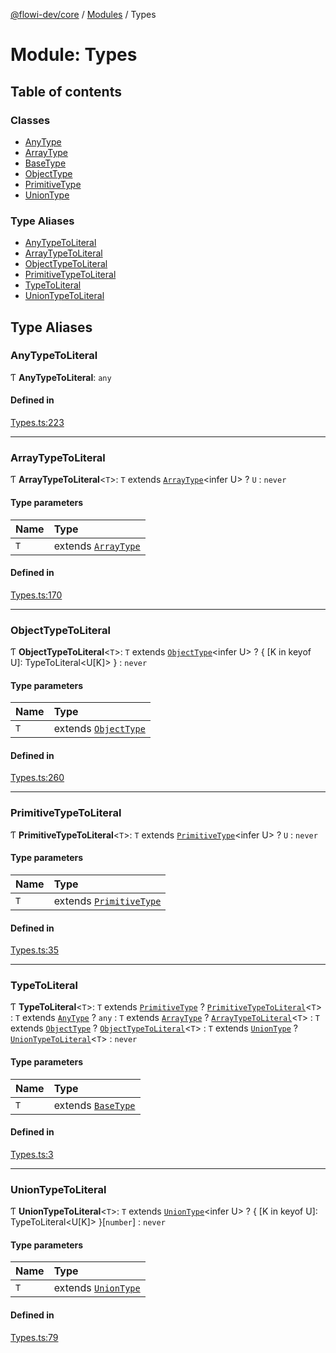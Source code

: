 [@flowi-dev/core](../README.md) / [Modules](../modules.md) / Types

# Module: Types

## Table of contents

### Classes

- [AnyType](../classes/Types.AnyType.md)
- [ArrayType](../classes/Types.ArrayType.md)
- [BaseType](../classes/Types.BaseType.md)
- [ObjectType](../classes/Types.ObjectType.md)
- [PrimitiveType](../classes/Types.PrimitiveType.md)
- [UnionType](../classes/Types.UnionType.md)

### Type Aliases

- [AnyTypeToLiteral](Types.md#anytypetoliteral)
- [ArrayTypeToLiteral](Types.md#arraytypetoliteral)
- [ObjectTypeToLiteral](Types.md#objecttypetoliteral)
- [PrimitiveTypeToLiteral](Types.md#primitivetypetoliteral)
- [TypeToLiteral](Types.md#typetoliteral)
- [UnionTypeToLiteral](Types.md#uniontypetoliteral)

## Type Aliases

### AnyTypeToLiteral

Ƭ **AnyTypeToLiteral**: `any`

#### Defined in

[Types.ts:223](https://github.com/flowi-dev/core/blob/2e969af/src/classes/Types.ts#L223)

___

### ArrayTypeToLiteral

Ƭ **ArrayTypeToLiteral**<`T`\>: `T` extends [`ArrayType`](../classes/Types.ArrayType.md)<infer U\> ? `U` : `never`

#### Type parameters

| Name | Type |
| :------ | :------ |
| `T` | extends [`ArrayType`](../classes/Types.ArrayType.md) |

#### Defined in

[Types.ts:170](https://github.com/flowi-dev/core/blob/2e969af/src/classes/Types.ts#L170)

___

### ObjectTypeToLiteral

Ƭ **ObjectTypeToLiteral**<`T`\>: `T` extends [`ObjectType`](../classes/Types.ObjectType.md)<infer U\> ? { [K in keyof U]: TypeToLiteral<U[K]\> } : `never`

#### Type parameters

| Name | Type |
| :------ | :------ |
| `T` | extends [`ObjectType`](../classes/Types.ObjectType.md) |

#### Defined in

[Types.ts:260](https://github.com/flowi-dev/core/blob/2e969af/src/classes/Types.ts#L260)

___

### PrimitiveTypeToLiteral

Ƭ **PrimitiveTypeToLiteral**<`T`\>: `T` extends [`PrimitiveType`](../classes/Types.PrimitiveType.md)<infer U\> ? `U` : `never`

#### Type parameters

| Name | Type |
| :------ | :------ |
| `T` | extends [`PrimitiveType`](../classes/Types.PrimitiveType.md) |

#### Defined in

[Types.ts:35](https://github.com/flowi-dev/core/blob/2e969af/src/classes/Types.ts#L35)

___

### TypeToLiteral

Ƭ **TypeToLiteral**<`T`\>: `T` extends [`PrimitiveType`](../classes/Types.PrimitiveType.md) ? [`PrimitiveTypeToLiteral`](Types.md#primitivetypetoliteral)<`T`\> : `T` extends [`AnyType`](../classes/Types.AnyType.md) ? `any` : `T` extends [`ArrayType`](../classes/Types.ArrayType.md) ? [`ArrayTypeToLiteral`](Types.md#arraytypetoliteral)<`T`\> : `T` extends [`ObjectType`](../classes/Types.ObjectType.md) ? [`ObjectTypeToLiteral`](Types.md#objecttypetoliteral)<`T`\> : `T` extends [`UnionType`](../classes/Types.UnionType.md) ? [`UnionTypeToLiteral`](Types.md#uniontypetoliteral)<`T`\> : `never`

#### Type parameters

| Name | Type |
| :------ | :------ |
| `T` | extends [`BaseType`](../classes/Types.BaseType.md) |

#### Defined in

[Types.ts:3](https://github.com/flowi-dev/core/blob/2e969af/src/classes/Types.ts#L3)

___

### UnionTypeToLiteral

Ƭ **UnionTypeToLiteral**<`T`\>: `T` extends [`UnionType`](../classes/Types.UnionType.md)<infer U\> ? { [K in keyof U]: TypeToLiteral<U[K]\> }[`number`] : `never`

#### Type parameters

| Name | Type |
| :------ | :------ |
| `T` | extends [`UnionType`](../classes/Types.UnionType.md) |

#### Defined in

[Types.ts:79](https://github.com/flowi-dev/core/blob/2e969af/src/classes/Types.ts#L79)
